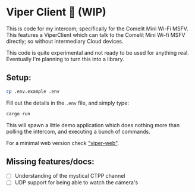 # Viper Client 👷 (WIP)
This is code for my intercom; specifically for the Comelit Mini Wi-Fi MSFV. This features a ViperClient which can talk to the Comelit Mini Wi-fi MSFV directly; so without intermediary Cloud devices.

This code is quite experimental and not ready to be used for anything real. Eventually I'm planning to turn this into a library.

## Setup:

```bash
cp .env.example .env
```

Fill out the details in the `.env` file, and simply type:

```bash
cargo run
```

This will spawn a little demo application which does nothing more than polling the intercom, and executing a bunch of commands.

For a minimal web version check ["viper-web"](/viper-web).

## Missing features/docs:

- [ ] Understanding of the mystical CTPP channel
- [ ] UDP support for being able to watch the camera's
